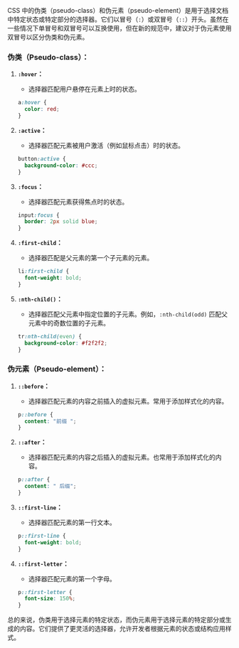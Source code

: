 CSS 中的伪类（pseudo-class）和伪元素（pseudo-element）是用于选择文档中特定状态或特定部分的选择器。它们以冒号（`:`）或双冒号（`::`）开头。虽然在一些情况下单冒号和双冒号可以互换使用，但在新的规范中，建议对于伪元素使用双冒号以区分伪类和伪元素。

### 伪类（Pseudo-class）：

1. **`:hover`：**
   - 选择器匹配用户悬停在元素上时的状态。

   ```css
   a:hover {
     color: red;
   }
   ```

2. **`:active`：**
   - 选择器匹配元素被用户激活（例如鼠标点击）时的状态。

   ```css
   button:active {
     background-color: #ccc;
   }
   ```

3. **`:focus`：**
   - 选择器匹配元素获得焦点时的状态。

   ```css
   input:focus {
     border: 2px solid blue;
   }
   ```

4. **`:first-child`：**
   - 选择器匹配是父元素的第一个子元素的元素。

   ```css
   li:first-child {
     font-weight: bold;
   }
   ```

5. **`:nth-child()`：**
   - 选择器匹配父元素中指定位置的子元素。例如，`:nth-child(odd)` 匹配父元素中的奇数位置的子元素。

   ```css
   tr:nth-child(even) {
     background-color: #f2f2f2;
   }
   ```

### 伪元素（Pseudo-element）：

1. **`::before`：**
   - 选择器匹配元素的内容之前插入的虚拟元素。常用于添加样式化的内容。

   ```css
   p::before {
     content: "前缀 ";
   }
   ```

2. **`::after`：**
   - 选择器匹配元素的内容之后插入的虚拟元素。也常用于添加样式化的内容。

   ```css
   p::after {
     content: " 后缀";
   }
   ```

3. **`::first-line`：**
   - 选择器匹配元素的第一行文本。

   ```css
   p::first-line {
     font-weight: bold;
   }
   ```

4. **`::first-letter`：**
   - 选择器匹配元素的第一个字母。

   ```css
   p::first-letter {
     font-size: 150%;
   }
   ```

总的来说，伪类用于选择元素的特定状态，而伪元素用于选择元素的特定部分或生成的内容。它们提供了更灵活的选择器，允许开发者根据元素的状态或结构应用样式。